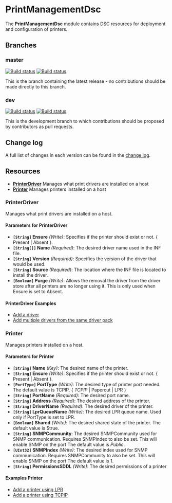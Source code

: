 # PrintManagementDsc

The **PrintManagementDsc** module contains DSC resources for deployment and configuration of printers.

## Branches

### master

[![Build status](https://ci.appveyor.com/api/projects/status/c4ivagrj7kmb2wpq/branch/master?svg=true)](https://ci.appveyor.com/project/limiteddenial/printmanagementdsc/branch/master)
[![Build status](https://codecov.io/gh/limiteddenial/printmanagementdsc/branch/master/graph/badge.svg)](https://codecov.io/gh/limiteddenial/printmanagementdsc/branch/master/graph/badge.svg)

This is the branch containing the latest release - no contributions should be made directly to this branch.

### dev

[![Build status](https://ci.appveyor.com/api/projects/status/c4ivagrj7kmb2wpq/branch/dev?svg=true)](https://ci.appveyor.com/project/limiteddenial/printmanagementdsc/branch/dev)
[![Build status](https://codecov.io/gh/limiteddenial/printmanagementdsc/branch/dev/graph/badge.svg)](https://codecov.io/gh/limiteddenial/printmanagementdsc/branch/dev/graph/badge.svg)

This is the development branch to which contributions should be proposed by contributors as pull requests.

## Change log

A full list of changes in each version can be found in the [change log](CHANGELOG.md).

## Resources

* [**PrinterDriver**](#printerDriver) Manages what print drivers are installed on a host
* [**Printer**](#printer) Manages printers installed on a host

### PrinterDriver

Manages what print drivers are installed on a host.

#### Parameters for PrinterDriver

* **`[String]` Ensure** _(Write)_: Specifies if the printer should exist or not.  { Present | Absent }.
* **`[String[]]` Name** _(Required)_: The desired driver name used in the INF file.
* **`[String]` Version** _(Required)_: Specifies the version of the driver that would be used.
* **`[String]` Source** _(Required)_: The location where the INF file is located to install the driver.
* **`[Boolean]` Purge** _(Write)_: Allows the removal the driver from the driver store after all printers are no longer using it. This is only used when Ensure is set to Absent.

#### PrinterDriver Examples

* [Add a driver](Examples/PrinterDriver_AddDriver_Config.ps1)
* [Add multiple drivers from the same driver pack](Examples/PrinterDriver_AddMultipleDrivers_Config.ps1)

### Printer

Manages printers installed on a host.

#### Parameters for Printer

* **`[String]` Name** _(Key)_: The desired name of the printer.
* **`[String]` Ensure** _(Write)_: Specifies if the printer should exist or not.  { Present | Absent }.
* **`[PortType]` PortType** _(Write)_: The desired type of printer port needed.
    The default value is TCPIP. { *TCPIP* | Papercut | LPR }
* **`[String]` PortName** _(Required)_: The desired port name.
* **`[String]` Address** _(Required)_: The desired address of the printer.
* **`[String]` DriverName** _(Required)_: The desired driver of the printer.
* **`[String]` LprQueueName** _(Write)_: The desired LPR queue name. Used only if PortType is set to LPR.
* **`[Boolean]` Shared** _(Write)_: The desired shared state of the printer.
    The default value is $true.
* **`[String]` SNMPCommunity**: The desired SNMPCommunity used for SNMP communication. Requires SNMPIndex to also be set. This will enable SNMP on the port
    The default value is _Public_.
* **`[UInt32]` SNMPIndex** _(Write)_: The desired index used for SNMP communication. Requires SNMPCommunity to also be set. This will enable SNMP on the port
    The default value is 1.
* **`[String]` PermissionsSDDL** _(Write)_: The desired permissions of a printer

#### Examples Printer

* [Add a printer using LPR](Examples/Printer_AddLPRPrinter_Config.ps1)
* [Add a printer using TCPIP](Examples/Printer_AddTCPIPPrinter_Config.ps1)
